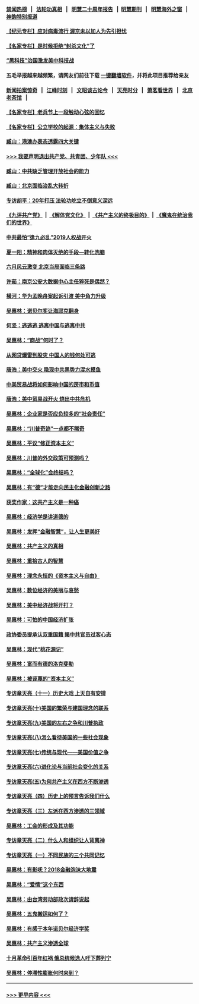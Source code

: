 #### [禁闻热榜](热点新闻.md?=0)  &nbsp;&nbsp;|&nbsp;&nbsp; [法轮功真相](https://github.com/gfw-breaker/truth/blob/master/README.md?=0) &nbsp;&nbsp;|&nbsp;&nbsp; [明慧二十周年报告](https://github.com/gfw-breaker/mh-reports/blob/master/README.md?=0) &nbsp;&nbsp;|&nbsp;&nbsp;[明慧期刊](https://github.com/gfw-breaker/mh-qikan) &nbsp;&nbsp;|&nbsp;&nbsp; [明慧海外之窗](https://github.com/gfw-breaker/mh-news/blob/master/README.md?=0) &nbsp;&nbsp;|&nbsp;&nbsp; [神韵特别报道](https://github.com/gfw-breaker/mh-news/blob/master/shenyun.md?=0)
#### [【纪元专栏】应对病毒流行 渥京未以加人为先引担忧](../pages/nsc423/n11875714.md?t=03081103) 
#### [【名家专栏】是时候拒绝“封杀文化”了](../pages/nsc423/n11814093.md?t=03081103) 
#### [“黑科技”治国激发美中科技战](../pages/nsc423/n11638056.md?t=03081103) 
#### 五毛举报越来越频繁，请网友们前往下载 [一键翻墙软件](https://github.com/gfw-breaker/ssr-accounts)，并将此项目推荐给亲友
#### [新闻拍案惊奇](https://github.com/gfw-breaker/banned-news/blob/master/pages/link4.md) &nbsp;&nbsp;|&nbsp;&nbsp; [江峰时刻](https://github.com/gfw-breaker/banned-news/blob/master/pages/link4.md) &nbsp;&nbsp;|&nbsp;&nbsp; [文昭谈古论今](https://github.com/gfw-breaker/banned-news/blob/master/pages/link4.md) &nbsp;&nbsp;|&nbsp;&nbsp; [天亮时分](https://github.com/gfw-breaker/banned-news/blob/master/pages/link4.md) &nbsp;&nbsp;|&nbsp;&nbsp; [萧茗看世界](https://github.com/gfw-breaker/banned-news/blob/master/pages/link4.md) &nbsp;&nbsp;|&nbsp;&nbsp; [北京老茶馆](https://github.com/gfw-breaker/banned-news/blob/master/pages/link4.md) &nbsp;&nbsp;|&nbsp;&nbsp; 
#### [【名家专栏】老兵节上一段触动心弦的回忆](../pages/nsc423/n11646016.md?t=03081103) 
#### [【名家专栏】公立学校的起源：集体主义与失败](../pages/nsc423/n11601833.md?t=03081103) 
#### [臧山：港澳办表态透露四大关键](../pages/nsc423/n11421628.md?t=03081103) 
#### [>>> 我要声明退出共产党、共青团、少年队 <<<](https://github.com/begood0513/goodnews/blob/master/quit/letter.md) 
#### [臧山：中共缺乏管理开放社会的能力](../pages/nsc423/n11407457.md?t=03081103) 
#### [臧山：北京面临治乱大转折](../pages/nsc423/n11406895.md?t=03081103) 
#### [专访胡平：20年打压 法轮功屹立不倒意义深远](../pages/nsc423/n11398800.md?t=03081103) 
#### [《九评共产党》](https://github.com/begood0513/9ping.md/blob/master/README.md) &nbsp;|&nbsp; [《解体党文化》](../../../../jtdwh.md/blob/master/README.md)  &nbsp;|&nbsp; [《共产主义的终极目的》](../../../../gczydzjmd.md/blob/master/README.md) &nbsp;|&nbsp; [《魔鬼在统治我们的世界》](../../../../mgztzwmdsj.md/blob/master/README.md) 
#### [中共最怕“逢九必乱”2019人权战开火](../pages/nsc423/n11385248.md?t=03081103) 
#### [夏一阳：精神和肉体灭绝的手段—转化洗脑](../pages/nsc423/n11368250.md?t=03081103) 
#### [六月风云激变 北京当局面临三条路](../pages/nsc423/n11313668.md?t=03081103) 
#### [许茹：南京公安大数据中心主任猝死是偶然？](../pages/nsc423/n11064744.md?t=03081103) 
#### [横河：华为孟晚舟案起诉引渡 美中角力升级](../pages/nsc423/n11027230.md?t=03081103) 
#### [吴惠林：诺贝尔奖让海耶克翻身](../pages/nsc423/n10890049.md?t=03081103) 
#### [何坚：逃逃逃 逃离中国与逃离中共](../pages/nsc423/n10592891.md?t=03081103) 
#### [吴惠林：“商战”何时了？](../pages/nsc423/n10573558.md?t=03081103) 
#### [从网贷爆雷到股灾 中国人的钱何处可逃](../pages/nsc423/n10572800.md?t=03081103) 
#### [唐浩：美中交火 隐现中共黑势力混水摸鱼](../pages/nsc423/n10544040.md?t=03081103) 
#### [中美贸易战将如何影响中国的房市和币值](../pages/nsc423/n10543697.md?t=03081103) 
#### [唐浩：美中贸易战开火 烧出中共危机](../pages/nsc423/n10540126.md?t=03081103) 
#### [吴惠林：企业家是否应负较多的“社会责任”](../pages/nsc423/n10535022.md?t=03081103) 
#### [吴惠林：“川普奇迹”一点都不稀奇](../pages/nsc423/n10512808.md?t=03081103) 
#### [吴惠林：平议“修正资本主义”](../pages/nsc423/n10495724.md?t=03081103) 
#### [吴惠林：川普的外交政策可预测吗？](../pages/nsc423/n10462387.md?t=03081103) 
#### [吴惠林：“全球化”会终结吗？](../pages/nsc423/n10452838.md?t=03081103) 
#### [吴惠林：有“德”才能走向民主化金融创新之路](../pages/nsc423/n10432292.md?t=03081103) 
#### [获奖作家：这共产主义是一种癌](../pages/nsc423/n10431541.md?t=03081103) 
#### [吴惠林：经济学是讲道德的](../pages/nsc423/n10398014.md?t=03081103) 
#### [吴惠林：发挥“金融智慧”，让人生更美好](../pages/nsc423/n10375019.md?t=03081103) 
#### [吴惠林：共产主义的真相](../pages/nsc423/n10351394.md?t=03081103) 
#### [吴惠林：重拾古人的智慧](../pages/nsc423/n10337691.md?t=03081103) 
#### [吴惠林：理念永恒的《资本主义与自由》](../pages/nsc423/n10316274.md?t=03081103) 
#### [吴惠林：数位经济的美丽与哀愁](../pages/nsc423/n10292946.md?t=03081103) 
#### [吴惠林：美中经济战将开打？](../pages/nsc423/n10258825.md?t=03081103) 
#### [吴惠林：可怕的中国经济扩张](../pages/nsc423/n10219147.md?t=03081103) 
#### [政协委员提承认双重国籍 揭中共官员过客心态](../pages/nsc423/n10208809.md?t=03081103) 
#### [吴惠林：现代“桃花源记”](../pages/nsc423/n10185234.md?t=03081103) 
#### [吴惠林：富而有德的洛克斐勒](../pages/nsc423/n10142264.md?t=03081103) 
#### [吴惠林：被诬蔑的“资本主义”](../pages/nsc423/n10124816.md?t=03081103) 
#### [专访章天亮（十一）历史大戏 上天自有安排](../pages/nsc423/n10094905.md?t=03081103) 
#### [专访章天亮(十)美国的繁荣与建国理念的联系](../pages/nsc423/n10094899.md?t=03081103) 
#### [专访章天亮(九)美国的左右之争和川普执政](../pages/nsc423/n10094889.md?t=03081103) 
#### [专访章天亮(八)怎么看待美国的一些社会现象](../pages/nsc423/n10094857.md?t=03081103) 
#### [专访章天亮(七)传统与现代——美国价值之争](../pages/nsc423/n10093140.md?t=03081103) 
#### [专访章天亮(六)进化论与当前社会变化的关系](../pages/nsc423/n10092036.md?t=03081103) 
#### [专访章天亮(五)为何共产主义在西方不断渗透](../pages/nsc423/n10083620.md?t=03081103) 
#### [专访章天亮（四）历史上的预言告诉我们什么](../pages/nsc423/n10083606.md?t=03081103) 
#### [专访章天亮（三）左派在西方渗透的三领域](../pages/nsc423/n10081115.md?t=03081103) 
#### [吴惠林：工会的形成及其功能](../pages/nsc423/n10080633.md?t=03081103) 
#### [专访章天亮（二）什么人和组织让人背离神](../pages/nsc423/n10076637.md?t=03081103) 
#### [专访章天亮（一）不同民族的三个共同记忆](../pages/nsc423/n10074188.md?t=03081103) 
#### [吴惠林：有影呒？2018金融泡沫大地震](../pages/nsc423/n10040534.md?t=03081103) 
#### [吴惠林：“爱情”这个东西](../pages/nsc423/n10019423.md?t=03081103) 
#### [吴惠林：由台湾劳动部政次请辞说起](../pages/nsc423/n9979679.md?t=03081103) 
#### [吴惠林：五鬼搬运如何了？](../pages/nsc423/n9925338.md?t=03081103) 
#### [吴惠林：有感于本年诺贝尔经济学奖](../pages/nsc423/n9871883.md?t=03081103) 
#### [吴惠林：共产主义渗透全球](../pages/nsc423/n9812748.md?t=03081103) 
#### [十月革命引百年红祸 俄总统候选人吁下葬列宁](../pages/nsc423/n9810182.md?t=03081103) 
#### [吴惠林：停滞性膨胀何时来到？](../pages/nsc423/n9764136.md?t=03081103) 

----
#### [ >>> 更早内容 <<< ](../indexes/nsc423-earlier.md)
